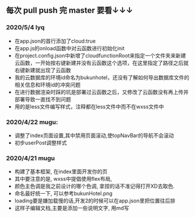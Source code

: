 ## 每次 pull push 完 master 要看↓↓↓
### 2020/5/4 lyq
- 在app.json的首行添加了cloud:true
- 在app.js的onload函数中对云函数进行初始化init
- 在project.config.json中新增了cloudfunctionRoot来指定一个文件夹来新建云函数，一开始按右键新建并没有云函数这个选项，在这里指定了路径之后就
右键新建就出现了云函数
- 我的云数据库的环境id命名为bukunhotel，还没有了解如何导出数据库文件的相关信息和环境id的冲突问题
- 在进行数据渲染时踩的坑是部署过云函数之后，又修改了云函数没有再上传并部署导致一直找不到问题
- 用的是less文件编写样式，注释都在less文件中而不在wxss文件中
### 2020/4/22 mugu:
- 调整了index页面设置,其中禁用页面滚动,使topNavBar的导航不会滚动
- 初步userPost调整样式
### 2020/4/21 mugu
- 构建了基本框架, 在index里面开发你的页
- 其中要注意的是, wxss中提倡使用flex布局, 
- 颜色主色调是我之前设计的哪个色调, 拿捏的话不准记得打开XD去取色. 
- 命名最好统一下, 可以参考bukunHotel.png
- loading要是嫌加载慢的话,开发2的时候可以在app.json里把位置往后排
- 这样子编辑文档,主要是添加一些说明文字, 用md写

